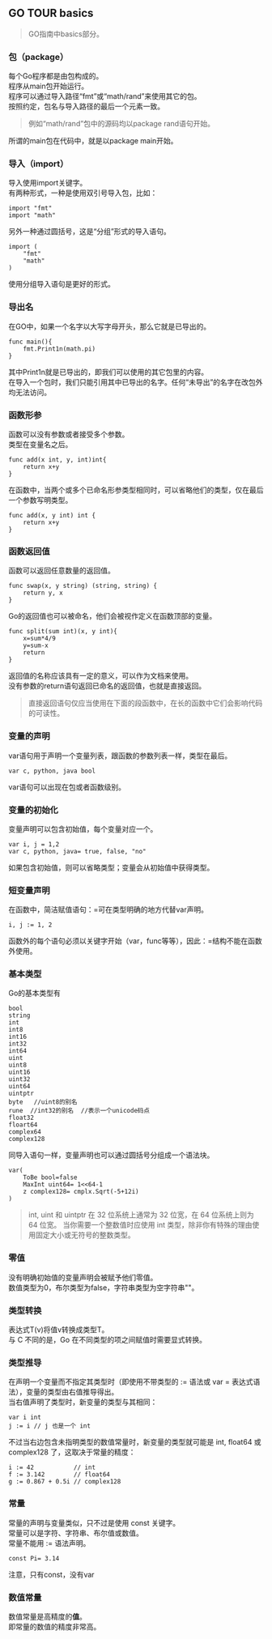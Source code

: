 ## GO TOUR basics
> GO指南中basics部分。   
   
### 包（package）
每个Go程序都是由包构成的。   
程序从main包开始运行。   
程序可以通过导入路径“fmt”或“math/rand”来使用其它的包。   
按照约定，包名与导入路径的最后一个元素一致。   
> 例如“math/rand”包中的源码均以package rand语句开始。    
   
所谓的main包在代码中，就是以package main开始。    
### 导入（import）
导入使用import关键字。   
有两种形式，一种是使用双引号导入包，比如：   
```
import "fmt"   
import "math"   
```  
另外一种通过圆括号，这是“分组”形式的导入语句。    
```
import (   
	"fmt"   
	"math"   
)   
```   
使用分组导入语句是更好的形式。   
### 导出名
在GO中，如果一个名字以大写字母开头，那么它就是已导出的。  
```
func main(){   
	fmt.Print1n(math.pi)    
}    
```   
其中Print1n就是已导出的，即我们可以使用的其它包里的内容。    
在导入一个包时，我们只能引用其中已导出的名字。任何“未导出”的名字在改包外均无法访问。   
### 函数形参
函数可以没有参数或者接受多个参数。   
类型在变量名之后。   
```
func add(x int, y, int)int{   
	return x+y   
}   
```   
在函数中，当两个或多个已命名形参类型相同时，可以省略他们的类型，仅在最后一个参数写明类型。   
```   
func add(x, y int) int {    
	return x+y   
}   
```   
### 函数返回值
函数可以返回任意数量的返回值。   
```
func swap(x, y string) (string, string) {   
	return y, x  
}   
```  
Go的返回值也可以被命名，他们会被视作定义在函数顶部的变量。   
```
func split(sum int)(x, y int){   
	x=sum*4/9  
	y=sum-x   
	return   
}   
```
返回值的名称应该具有一定的意义，可以作为文档来使用。   
没有参数的return语句返回已命名的返回值，也就是直接返回。   
> 直接返回语句仅应当使用在下面的段函数中，在长的函数中它们会影响代码的可读性。   
   
### 变量的声明
var语句用于声明一个变量列表，跟函数的参数列表一样，类型在最后。   
```
var c, python, java bool   
```  
var语句可以出现在包或者函数级别。   
### 变量的初始化
变量声明可以包含初始值，每个变量对应一个。   
```
var i, j = 1,2   
var c, python, java= true, false, "no"   
```   
如果包含初始值，则可以省略类型；变量会从初始值中获得类型。   

### 短变量声明
在函数中，简洁赋值语句：=可在类型明确的地方代替var声明。  
```
i, j := 1, 2   
```   
函数外的每个语句必须以关键字开始（var，func等等），因此：=结构不能在函数外使用。   
### 基本类型
Go的基本类型有
```
bool   
string   
int   
int8   
int16  
int32  
int64   
uint   
uint8   
uint16   
uint32   
uint64   
uintptr   
byte   //uint8的别名  
rune  //int32的别名  //表示一个unicode码点    
float32   
floart64   
complex64   
complex128   
```    
同导入语句一样，变量声明也可以通过圆括号分组成一个语法块。   
```
var(  
	ToBe bool=false      
	MaxInt uint64= 1<<64-1    
	z complex128= cmplx.Sqrt(-5+12i)     
)   
```
> int, uint 和 uintptr 在 32 位系统上通常为 32 位宽，在 64 位系统上则为 64 位宽。 当你需要一个整数值时应使用 int 类型，除非你有特殊的理由使用固定大小或无符号的整数类型。    
### 零值
没有明确初始值的变量声明会被赋予他们零值。   
数值类型为0，布尔类型为false，字符串类型为空字符串""。   
### 类型转换  
表达式T(v)将值v转换成类型T。   
与 C 不同的是，Go 在不同类型的项之间赋值时需要显式转换。   
### 类型推导  
在声明一个变量而不指定其类型时（即使用不带类型的 := 语法或 var = 表达式语法），变量的类型由右值推导得出。   
当右值声明了类型时，新变量的类型与其相同：   
```
var i int   
j := i // j 也是一个 int   
```   
不过当右边包含未指明类型的数值常量时，新变量的类型就可能是 int, float64 或 complex128 了，这取决于常量的精度：   
```   
i := 42           // int   
f := 3.142        // float64   
g := 0.867 + 0.5i // complex128  
```   
### 常量
常量的声明与变量类似，只不过是使用 const 关键字。  
常量可以是字符、字符串、布尔值或数值。  
常量不能用 := 语法声明。  
```
const Pi= 3.14   
```  
注意，只有const，没有var   
### 数值常量
数值常量是高精度的**值**。   
即常量的数值的精度非常高。    